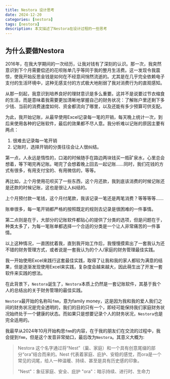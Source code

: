 ```yaml
---
title: Nestora 设计思考
date: 2024-12-20
categories: [nestora]
tags: [nestora]
description: 本文描述了Nestora在设计过程的一些思考
---
```


## 为什么要做Nestora

2016年，在我大学期间的一次经历，让我对钱有了深刻的认识。那一次，我突然意识到下个月需要偿还的花呗账单几乎等同于我的整月生活费。这一发现令我震惊，使我开始反思金钱是如何在不经意间悄然流逝的。尤其是在几乎完全依赖电子支付的生活环境中，这种无感支付的方式极大地削弱了我对消费行为的直观感知。

从那一刻起，我意识到培养良好的理财意识是多么重要。这并不是说要过节衣缩食的生活，而是意味着我需要更加清晰地掌握自己的财务状况：了解账户里还剩下多少钱、当前的消费速度如何、资金都流向了哪里，以及还能有多少预算可供支配。

为此，我开始记账，从最早使用Excel记录每一笔的开销，每天晚上统计一次，到后来使用各种的记账软件，最后的效果都不尽人意。我分析难以记账的原因主要有两点：

1. 很难去记录每一笔开销
2. 记账时，选择开销的分类往往会让人很纠结。

第一点，人永远是惰性的，口渴的时候随手在路边两块钱买一瓶矿泉水，心里总会想着，等下喝完再记账。喝完了会想着晚上回去一起记账......同时，我们花钱的方式有很多，有用支付宝的、有用微信的，等等。

再比如，上个月使用花呗买了一些东西，这个月还款，我到底该消费的时候记账还是还款的时候记账，这也是很让人纠结的。

上个月预付款一笔钱，这个月付尾款，我该记录一笔还是两笔消费？等等等等......

账单很多，每一笔开销都严格的按照既定的规则去记录是很困难的一件事情。

第二点则是在于，大部分的记账软件都贴心的提供了分类的选项，但是问题在于，种类太多了，为每一笔账单都选择一个合适的分类是一个让人非常痛苦的一件事情。

以上这种情况，一直困扰着我，直到我开始工作后，我慢慢摸索出了一套我认为还不错的财务管理方式，或者说是一套我认为的个人/家庭的财务管理最佳实践。

我一开始使用Excel来践行这套最佳实践，取得了让我和我的家人都较为满意的结果，但是逐渐发现使用Excel来实践，复杂度会越来越大，因此萌生出了开发一套软件来实践的想法。

在此背景下，`Nestora`诞生了，`Nestora`本质上仍然是一套记账软件，其基于我个人的总结出的关于财务管理的最佳实践。

`Nestora`最开始的名称叫`fmm`，意为family money，这是因为我和我的爱人我们之间的财务状况是完全透明的，我们的目的只有一个，即经可能保持我们家庭财务状况始终处于一个健康的状态。而如果只是想要记录个人的财务状况，`Nestora`也是完全适用的。

我最早从2024年10月开始构思`fmm`的内容，在于我的朋友们在交流的过程中，我会提到`fmm`，但是这个发音非常拗口，最后改为`Nestora`。其意义大概为:

> Nestora 这个名字通过将“Nest”（巢、家庭）和一个具有创意尾缀的部分“ora”结合而来的。Nest 代表着家庭、庇护、安稳的感觉，而ora是一个常见的词尾，给人一种温暖、持续、甚至是具有历史感的印象。
>
> "Nest"：象征家庭、安全、庇护
> "ora"：暗示持续、进行时、生命力





